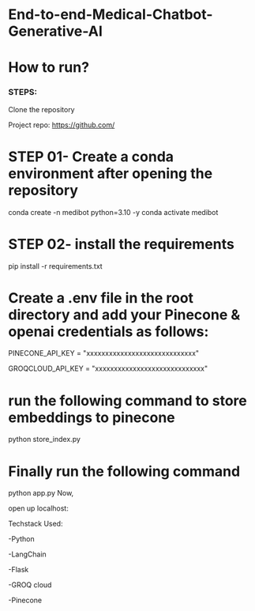 
# End-to-end-Medical-Chatbot-Generative-AI
# How to run?

### STEPS:
Clone the repository

Project repo: https://github.com/

# STEP 01- Create a conda environment after opening the repository
conda create -n medibot python=3.10 -y
conda activate medibot

# STEP 02- install the requirements
pip install -r requirements.txt

# Create a .env file in the root directory and add your Pinecone & openai credentials as follows:
PINECONE_API_KEY = "xxxxxxxxxxxxxxxxxxxxxxxxxxxxx"

GROQCLOUD_API_KEY = "xxxxxxxxxxxxxxxxxxxxxxxxxxxxx"

# run the following command to store embeddings to pinecone
python store_index.py

# Finally run the following command
python app.py
Now,

open up localhost:


Techstack Used:

-Python

-LangChain

-Flask

-GROQ cloud

-Pinecone
